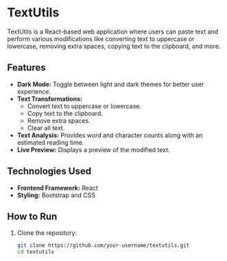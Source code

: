 # TextUtils

TextUtils is a React-based web application where users can paste text and perform various modifications like converting text to uppercase or lowercase, removing extra spaces, copying text to the clipboard, and more.

## Features

- **Dark Mode:** Toggle between light and dark themes for better user experience.
- **Text Transformations:**
  - Convert text to uppercase or lowercase.
  - Copy text to the clipboard.
  - Remove extra spaces.
  - Clear all text.
- **Text Analysis:** Provides word and character counts along with an estimated reading time.
- **Live Preview:** Displays a preview of the modified text.

## Technologies Used

- **Frontend Framework:** React
- **Styling:** Bootstrap and CSS

## How to Run

1. Clone the repository:
   ```bash
   git clone https://github.com/your-username/textutils.git
   cd textutils
